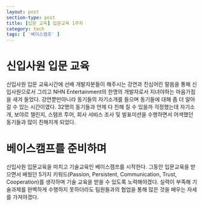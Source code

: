 ```yaml
---
layout: post
section-type: post
title: [입문 교육] 입문교육 1주차
category: tech
tags: [ '베이스캠프' ]
---
```

<h1>신입사원 입문 교육</h1>
신입사원 입문 교육시간에 선배 개발자분들이 해주시는 강연과 진심어린 말씀을 통해 신입사원으로서 그리고 NHN Entertainment의 한명의 개발자로서 지녀야하는 마음가짐을 새겨 들었다. 
강연뿐만아니라 동기들의 자기소개를 들으며 동기들에 대해 좀 더 알아갈 수 있는 시간이였다. 
32명의 동기들과 언제 다 친해 질 수 있을까 걱정했는데 자기소개, 보야르 챌린지, 스탬프 투어, 회사 서비스 조사 및 발표미션을 수행하면서 어색했던 동기들과 많이 친해지게 되었다.

<h1>베이스캠프를 준비하며</h1>
신입사원 입문교육을 마치고 기술교육인 베이스캠프를 시작한다. 
그동안 입문교육을 받으면서 배웠던 5가지 키워드(Passion, Persistent, Communication, Trust, Cooperation)를 생각하며 기술 교육을 받을 수 있도록 노력해야겠다.
실력이 부족해 기술과제를 완벽하게 수행하지 못하더라도 팀원들과의 협업을 통해 많은 것을 배우는 자세를 가져야겠다.
